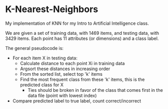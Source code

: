 # K-Nearest-Neighbors
My implementation of KNN for my Intro to Artificial Intelligence class.

We are given a set of training data, with 1469 items, and testing data, with 3429 items.
Each point has 11 attributes (or dimensions) and a class label.

The general pseudocode is:
- For each item X in testing data:
  - Calculate distance to each point Xi in training data
  - Argsort these distances in increasing order
  - From the sorted list, select top 'k' items
  - Find the most frequent class from these 'k' items, this is the predicted class for X
    - Ties should be broken in favor of the class that comes first in the data file (point with lowest index)
- Compare predicted label to true label, count correct/incorrect
